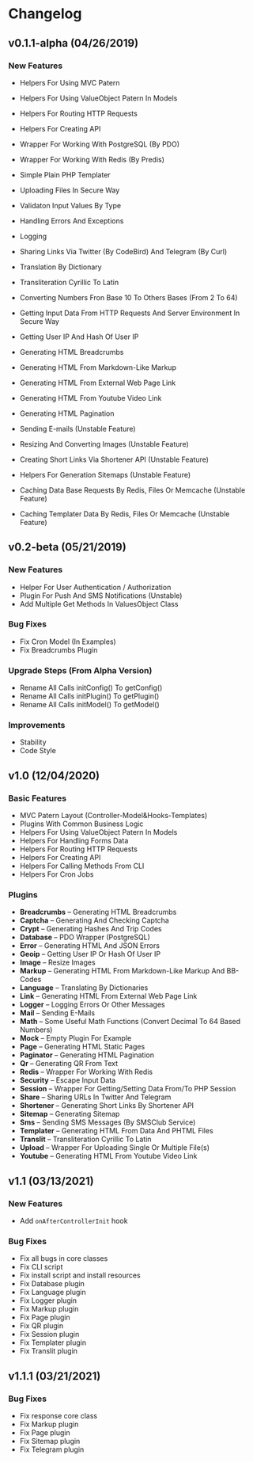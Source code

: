 # Changelog

## v0.1.1-alpha (04/26/2019)

### New Features
  - Helpers For Using MVC Patern
  - Helpers For Using ValueObject Patern In Models
  - Helpers For Routing HTTP Requests
  - Helpers For Creating API

  - Wrapper For Working With PostgreSQL (By PDO)
  - Wrapper For Working With Redis (By Predis)

  - Simple Plain PHP Templater
  - Uploading Files In Secure Way
  - Validaton Input Values By Type
  - Handling Errors And Exceptions
  - Logging
  - Sharing Links Via Twitter (By CodeBird) And Telegram (By Curl)
  - Translation By Dictionary
  - Transliteration Cyrillic To Latin
  - Converting Numbers Fron Base 10 To Others Bases (From 2 To 64)

  - Getting Input Data From HTTP Requests And Server Environment In Secure Way
  - Getting User IP And Hash Of User IP

  - Generating HTML Breadcrumbs
  - Generating HTML From Markdown-Like Markup
  - Generating HTML From External Web Page Link
  - Generating HTML From Youtube Video Link
  - Generating HTML Pagination

  - Sending E-mails (Unstable Feature)
  - Resizing And Converting Images (Unstable Feature)
  - Creating Short Links Via Shortener API (Unstable Feature)
  - Helpers For Generation Sitemaps (Unstable Feature)
  - Caching Data Base Requests By Redis, Files Or Memcache (Unstable Feature)
  - Caching Templater Data By Redis, Files Or Memcache (Unstable Feature)

## v0.2-beta (05/21/2019)

### New Features
  - Helper For User Authentication / Authorization
  - Plugin For Push And SMS Notifications (Unstable)
  - Add Multiple Get Methods In ValuesObject Class

### Bug Fixes
  - Fix Cron Model (In Examples)
  - Fix Breadcrumbs Plugin

### Upgrade Steps (From Alpha Version)
  - Rename All Calls initConfig() To getConfig()
  - Rename All Calls initPlugin() To getPlugin()
  - Rename All Calls initModel() To getModel()

### Improvements
  - Stability
  - Code Style

## v1.0 (12/04/2020)

### Basic Features
  - MVC Patern Layout (Controller-Model&Hooks-Templates)
  - Plugins With Common Business Logic
  - Helpers For Using ValueObject Patern In Models
  - Helpers For Handling Forms Data
  - Helpers For Routing HTTP Requests
  - Helpers For Creating API
  - Helpers For Calling Methods From CLI
  - Helpers For Cron Jobs

### Plugins
  - **Breadcrumbs** – Generating HTML Breadcrumbs
  - **Captcha** – Generating And Checking Captcha
  - **Crypt** – Generating Hashes And Trip Codes
  - **Database** – PDO Wrapper (PostgreSQL)
  - **Error** – Generating HTML And JSON Errors
  - **Geoip** – Getting User IP Or Hash Of User IP
  - **Image** – Resize Images
  - **Markup** – Generating HTML From Markdown-Like Markup And BB-Codes
  - **Language** – Translating By Dictionaries
  - **Link** – Generating HTML From External Web Page Link
  - **Logger** – Logging Errors Or Other Messages
  - **Mail** – Sending E-Mails
  - **Math** – Some Useful Math Functions (Convert Decimal To 64 Based Numbers)
  - **Mock** – Empty Plugin For Example
  - **Page** – Generating HTML Static Pages
  - **Paginator** – Generating HTML Pagination
  - **Qr** – Generating QR From Text
  - **Redis** – Wrapper For Working With Redis
  - **Security** – Escape Input Data
  - **Session** – Wrapper For Getting/Setting Data From/To PHP Session
  - **Share** – Sharing URLs In Twitter And Telegram
  - **Shortener** – Generating Short Links By Shortener API
  - **Sitemap** – Generating Sitemap
  - **Sms** – Sending SMS Messages (By SMSClub Service)
  - **Templater** – Generating HTML From Data And PHTML Files
  - **Translit** – Transliteration Cyrillic To Latin
  - **Upload** – Wrapper For Uploading Single Or Multiple File(s)
  - **Youtube** – Generating HTML From Youtube Video Link

## v1.1 (03/13/2021)

### New Features
  - Add `onAfterControllerInit` hook

### Bug Fixes
  - Fix all bugs in core classes
  - Fix CLI script
  - Fix install script and install resources
  - Fix Database plugin
  - Fix Language plugin
  - Fix Logger plugin
  - Fix Markup plugin
  - Fix Page plugin
  - Fix QR plugin
  - Fix Session plugin
  - Fix Templater plugin
  - Fix Translit plugin

## v1.1.1 (03/21/2021)

### Bug Fixes
  - Fix response core class
  - Fix Markup plugin
  - Fix Page plugin
  - Fix Sitemap plugin
  - Fix Telegram plugin
